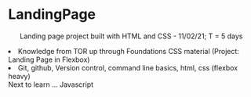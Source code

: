 # LandingPage
<ul>Landing page project built with HTML and CSS - 11/02/21; T = 5 days</ul>
<li>Knowledge from TOR up through Foundations CSS material (Project: Landing Page in Flexbox) </li>
<li>Git, github, Version control, command line basics, html, css (flexbox heavy)</li>
Next to learn ... Javascript
